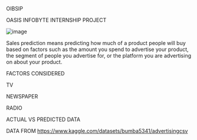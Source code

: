 OIBSIP

OASIS INFOBYTE INTERNSHIP PROJECT

![image](https://github.com/Atharvadahitule/OIBSIP/assets/91479522/7f88adea-d14f-485d-b392-c50577d6eebf)


Sales prediction means predicting how much of a product people will buy based on factors
such as the amount you spend to advertise your product, the segment of people you
advertise for, or the platform you are advertising on about your product.

FACTORS CONSIDERED

TV

NEWSPAPER

RADIO

ACTUAL VS PREDICTED DATA



DATA FROM https://www.kaggle.com/datasets/bumba5341/advertisingcsv
